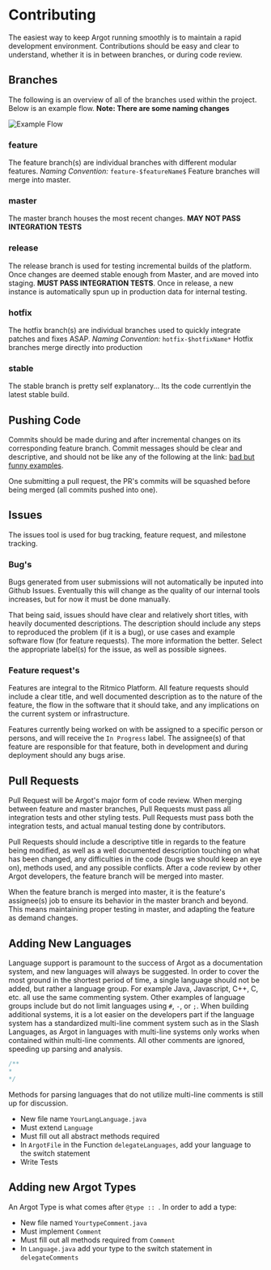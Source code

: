 # Contributing

The easiest way to keep Argot running smoothly is to maintain a rapid development environment.  Contributions should be easy and clear to understand, whether it is in between branches, or during code review.

## Branches
The following is an overview of all of the branches used within the project.  Below is an example flow.  **Note: There are some naming changes**

![Example Flow](http://nvie.com/img/git-model@2x.png)

### feature
The feature branch(s) are individual branches with different modular features.
*Naming Convention:* `feature-$featureName$`
Feature branches will merge into master.

### master
The master branch houses the most recent changes.  **MAY NOT PASS INTEGRATION TESTS**

### release
The release branch is used for testing incremental builds of the platform. Once changes are deemed stable enough from Master, and are moved into staging. **MUST PASS INTEGRATION TESTS**.  Once in release, a new instance is automatically spun up in production data for internal testing.

### hotfix
The hotfix branch(s) are individual branches used to quickly integrate patches and fixes ASAP.
*Naming Convention:* `hotfix-$hotfixName*`
Hotfix branches merge directly into production

### stable
The stable branch is pretty self explanatory... Its the code currentlyin the latest stable build.

## Pushing Code
Commits should be made during and after incremental changes on its corresponding feature branch. Commit messages should be clear and descriptive, and should not be like any of the following at the link: [bad but funny examples](https://www.facebook.com/steventhanna/media_set?set=a.313618052177148.100005450594604&type=3).

One submitting a pull request, the PR's commits will be squashed before being merged (all commits pushed into one).

## Issues
The issues tool is used for bug tracking, feature request, and milestone tracking.

### Bug's
Bugs generated from user submissions will not automatically be inputed into Github Issues.  Eventually this will change as the quality of our internal tools increases, but for now it must be done manually.

That being said, issues should have clear and relatively short titles, with heavily documented descriptions. The description should include any steps to reproduced the problem (if it is a bug), or use cases and example software flow (for feature requests).  The more information the better.  Select the appropriate label(s) for the issue, as well as possible signees.

### Feature request's
Features are integral to the Ritmico Platform. All feature requests should include a clear title, and well documented description as to the nature of the feature, the flow in the software that it should take, and any implications on the current system or infrastructure.

Features currently being worked on with be assigned to a specific person or persons, and will receive the `In Progress` label. The assignee(s) of that feature are responsible for that feature, both in development and during deployment should any bugs arise.

## Pull Requests
Pull Request will be Argot's major form of code review.  When merging between feature and master branches, Pull Requests must pass all integration tests and other styling tests. Pull Requests must pass both the integration tests, and actual manual testing done by contributors.

Pull Requests should include a descriptive title in regards to the feature being modified, as well as a well documented description touching on what has been changed, any difficulties in the code (bugs we should keep an eye on), methods used, and any possible conflicts.  After a code review by other Argot developers, the feature branch will be merged into master.

When the feature branch is merged into master, it is the feature's assignee(s) job to ensure its behavior in the master branch and beyond.  This means maintaining  proper testing in master, and adapting the feature as demand changes.


## Adding New Languages
Language support is paramount to the success of Argot as a documentation system, and new languages will always be suggested.  In order to cover the most ground in the shortest period of time, a single language should not be added, but rather a language group. For example Java, Javascript, C++, C, etc. all use the same commenting system. Other examples of language groups include but do not limit languages using `#`, `-`, or `;`. When building additional systems, it is a lot easier on the developers part if the language system has a standardized multi-line comment system such as in the Slash Languages, as Argot in languages with multi-line systems only works when contained within multi-line comments.  All other comments are ignored, speeding up parsing and analysis.
```java
/**
*
*/
```
Methods for parsing languages that do not utilize multi-line comments is still up for discussion.

- New file name `YourLangLanguage.java`
- Must extend `Language`
- Must fill out all abstract methods required
- In `ArgotFile` in the Function `delegateLanguages`, add your language to the switch statement
- Write Tests

## Adding new Argot Types
An Argot Type is what comes after `@type :: `. In order to add a type:

- New file named `YourtypeComment.java`
- Must implement `Comment`
- Must fill out all methods required from `Comment`
- In `Language.java` add your type to the switch statement in `delegateComments`
